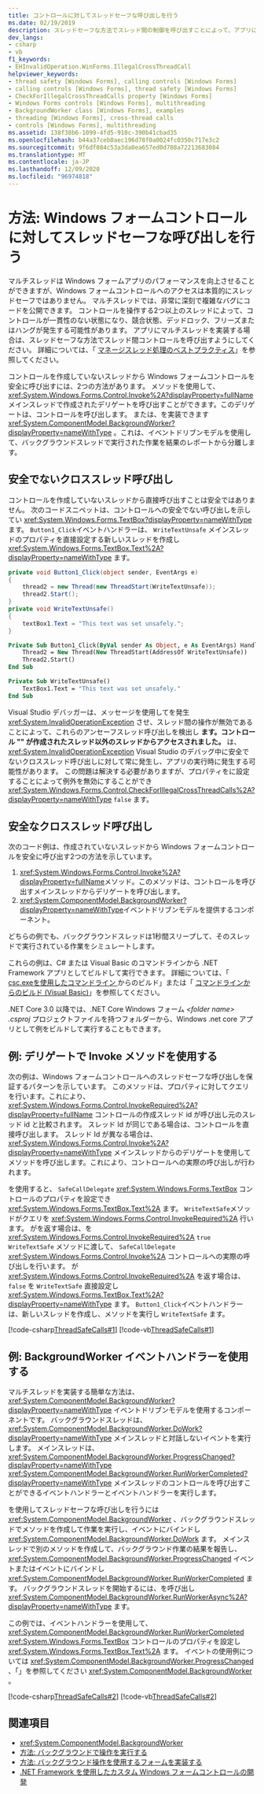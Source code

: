 ```yaml
---
title: コントロールに対してスレッドセーフな呼び出しを行う
ms.date: 02/19/2019
description: スレッドセーフな方法でスレッド間の制御を呼び出すことによって、アプリにマルチスレッドを実装する方法について説明します。
dev_langs:
- csharp
- vb
f1_keywords:
- EHInvalidOperation.WinForms.IllegalCrossThreadCall
helpviewer_keywords:
- thread safety [Windows Forms], calling controls [Windows Forms]
- calling controls [Windows Forms], thread safety [Windows Forms]
- CheckForIllegalCrossThreadCalls property [Windows Forms]
- Windows Forms controls [Windows Forms], multithreading
- BackgroundWorker class [Windows Forms], examples
- threading [Windows Forms], cross-thread calls
- controls [Windows Forms], multithreading
ms.assetid: 138f38b6-1099-4fd5-910c-390b41cbad35
ms.openlocfilehash: b44a37ceb0aec196d78f0a0024fc0350c717e3c2
ms.sourcegitcommit: 9f6df084c53a3da0ea657ed0d708a72213683084
ms.translationtype: MT
ms.contentlocale: ja-JP
ms.lasthandoff: 12/09/2020
ms.locfileid: "96974818"
---
```

# <a name="how-to-make-thread-safe-calls-to-windows-forms-controls"></a>方法: Windows フォームコントロールに対してスレッドセーフな呼び出しを行う

マルチスレッドは Windows フォームアプリのパフォーマンスを向上させることができますが、Windows フォームコントロールへのアクセスは本質的にスレッドセーフではありません。 マルチスレッドでは、非常に深刻で複雑なバグにコードを公開できます。 コントロールを操作する2つ以上のスレッドによって、コントロールが一貫性のない状態になり、競合状態、デッドロック、フリーズまたはハングが発生する可能性があります。 アプリにマルチスレッドを実装する場合は、スレッドセーフな方法でスレッド間コントロールを呼び出すようにしてください。 詳細については、「 [マネージスレッド処理のベストプラクティス](/dotnet/standard/threading/managed-threading-best-practices)」を参照してください。

コントロールを作成していないスレッドから Windows フォームコントロールを安全に呼び出すには、2つの方法があります。 メソッドを使用して、 <xref:System.Windows.Forms.Control.Invoke%2A?displayProperty=fullName> メインスレッドで作成されたデリゲートを呼び出すことができます。このデリゲートは、コントロールを呼び出します。 または、を実装できます <xref:System.ComponentModel.BackgroundWorker?displayProperty=nameWithType> 。これは、イベントドリブンモデルを使用して、バックグラウンドスレッドで実行された作業を結果のレポートから分離します。

## <a name="unsafe-cross-thread-calls"></a>安全でないクロススレッド呼び出し

コントロールを作成していないスレッドから直接呼び出すことは安全ではありません。 次のコードスニペットは、コントロールへの安全でない呼び出しを示してい <xref:System.Windows.Forms.TextBox?displayProperty=nameWithType> ます。 `Button1_Click`イベントハンドラーは、 `WriteTextUnsafe` メインスレッドのプロパティを直接設定する新しいスレッドを作成し <xref:System.Windows.Forms.TextBox.Text%2A?displayProperty=nameWithType> ます。

```csharp
private void Button1_Click(object sender, EventArgs e)
{
    thread2 = new Thread(new ThreadStart(WriteTextUnsafe));
    thread2.Start();
}
private void WriteTextUnsafe()
{
    textBox1.Text = "This text was set unsafely.";
}
```

```vb
Private Sub Button1_Click(ByVal sender As Object, e As EventArgs) Handles Button1.Click
    Thread2 = New Thread(New ThreadStart(AddressOf WriteTextUnsafe))
    Thread2.Start()
End Sub

Private Sub WriteTextUnsafe()
    TextBox1.Text = "This text was set unsafely."
End Sub
```

Visual Studio デバッガーは、メッセージを使用してを発生 <xref:System.InvalidOperationException> させ、スレッド間の操作が無効であることによって、これらのアンセーフスレッド呼び出しを検出し **ます。コントロール "" が作成されたスレッド以外のスレッドからアクセスされました。** は、 <xref:System.InvalidOperationException> Visual Studio のデバッグ中に安全でないクロススレッド呼び出しに対して常に発生し、アプリの実行時に発生する可能性があります。 この問題は解決する必要がありますが、プロパティをに設定することによって例外を無効にすることができ <xref:System.Windows.Forms.Control.CheckForIllegalCrossThreadCalls%2A?displayProperty=nameWithType> `false` ます。

## <a name="safe-cross-thread-calls"></a>安全なクロススレッド呼び出し

次のコード例は、作成されていないスレッドから Windows フォームコントロールを安全に呼び出す2つの方法を示しています。

1. <xref:System.Windows.Forms.Control.Invoke%2A?displayProperty=fullName>メソッド。このメソッドは、コントロールを呼び出すメインスレッドからデリゲートを呼び出します。
2. <xref:System.ComponentModel.BackgroundWorker?displayProperty=nameWithType>イベントドリブンモデルを提供するコンポーネント。

どちらの例でも、バックグラウンドスレッドは1秒間スリープして、そのスレッドで実行されている作業をシミュレートします。

これらの例は、C# または Visual Basic のコマンドラインから .NET Framework アプリとしてビルドして実行できます。 詳細については、「 [csc.exeを使用したコマンドライン ](/dotnet/csharp/language-reference/compiler-options/command-line-building-with-csc-exe) からのビルド」または「 [コマンドラインからのビルド (Visual Basic)](/dotnet/visual-basic/reference/command-line-compiler/building-from-the-command-line)」を参照してください。

.NET Core 3.0 以降では、.NET Core Windows フォーム *\<folder name> .csproj* プロジェクトファイルを持つフォルダーから、Windows .net core アプリとして例をビルドして実行することもできます。

## <a name="example-use-the-invoke-method-with-a-delegate"></a>例: デリゲートで Invoke メソッドを使用する

次の例は、Windows フォームコントロールへのスレッドセーフな呼び出しを保証するパターンを示しています。 このメソッドは、プロパティに対してクエリを行います。これにより、 <xref:System.Windows.Forms.Control.InvokeRequired%2A?displayProperty=fullName> コントロールの作成スレッド id が呼び出し元のスレッド id と比較されます。 スレッド Id が同じである場合は、コントロールを直接呼び出します。 スレッド Id が異なる場合は、 <xref:System.Windows.Forms.Control.Invoke%2A?displayProperty=nameWithType> メインスレッドからのデリゲートを使用してメソッドを呼び出します。これにより、コントロールへの実際の呼び出しが行われます。

を使用すると、 `SafeCallDelegate` <xref:System.Windows.Forms.TextBox> コントロールのプロパティを設定でき <xref:System.Windows.Forms.TextBox.Text%2A> ます。 `WriteTextSafe`メソッドがクエリを <xref:System.Windows.Forms.Control.InvokeRequired%2A> 行います。 がを返す場合は、を <xref:System.Windows.Forms.Control.InvokeRequired%2A> `true` `WriteTextSafe` メソッドに渡して、 `SafeCallDelegate` <xref:System.Windows.Forms.Control.Invoke%2A> コントロールへの実際の呼び出しを行います。 が <xref:System.Windows.Forms.Control.InvokeRequired%2A> を返す場合は、 `false` を `WriteTextSafe` 直接設定し <xref:System.Windows.Forms.TextBox.Text%2A?displayProperty=nameWithType> ます。 `Button1_Click`イベントハンドラーは、新しいスレッドを作成し、メソッドを実行し `WriteTextSafe` ます。

 [!code-csharp[ThreadSafeCalls#1](~/samples/snippets/winforms/thread-safe/example1/cs/Form1.cs)]
 [!code-vb[ThreadSafeCalls#1](~/samples/snippets/winforms/thread-safe/example1/vb/Form1.vb)]  

## <a name="example-use-a-backgroundworker-event-handler"></a>例: BackgroundWorker イベントハンドラーを使用する

マルチスレッドを実装する簡単な方法は、 <xref:System.ComponentModel.BackgroundWorker?displayProperty=nameWithType> イベントドリブンモデルを使用するコンポーネントです。 バックグラウンドスレッドは、 <xref:System.ComponentModel.BackgroundWorker.DoWork?displayProperty=nameWithType> メインスレッドと対話しないイベントを実行します。 メインスレッドは、 <xref:System.ComponentModel.BackgroundWorker.ProgressChanged?displayProperty=nameWithType> <xref:System.ComponentModel.BackgroundWorker.RunWorkerCompleted?displayProperty=nameWithType> メインスレッドのコントロールを呼び出すことができるイベントハンドラーとイベントハンドラーを実行します。

を使用してスレッドセーフな呼び出しを行うには <xref:System.ComponentModel.BackgroundWorker> 、バックグラウンドスレッドでメソッドを作成して作業を実行し、イベントにバインドし <xref:System.ComponentModel.BackgroundWorker.DoWork> ます。 メインスレッドで別のメソッドを作成して、バックグラウンド作業の結果を報告し、 <xref:System.ComponentModel.BackgroundWorker.ProgressChanged> イベントまたはイベントにバインドし <xref:System.ComponentModel.BackgroundWorker.RunWorkerCompleted> ます。 バックグラウンドスレッドを開始するには、を呼び出し <xref:System.ComponentModel.BackgroundWorker.RunWorkerAsync%2A?displayProperty=nameWithType> ます。

この例では、イベントハンドラーを使用して、 <xref:System.ComponentModel.BackgroundWorker.RunWorkerCompleted> <xref:System.Windows.Forms.TextBox> コントロールのプロパティを設定し <xref:System.Windows.Forms.TextBox.Text%2A> ます。 イベントの使用例については <xref:System.ComponentModel.BackgroundWorker.ProgressChanged> 、「」を参照してください <xref:System.ComponentModel.BackgroundWorker> 。

 [!code-csharp[ThreadSafeCalls#2](~/samples/snippets/winforms/thread-safe/example2/cs/Form1.cs)]
 [!code-vb[ThreadSafeCalls#2](~/samples/snippets/winforms/thread-safe/example2/vb/Form1.vb)]  

## <a name="see-also"></a>関連項目

- <xref:System.ComponentModel.BackgroundWorker>
- [方法: バックグラウンドで操作を実行する](how-to-run-an-operation-in-the-background.md)
- [方法: バックグラウンド操作を使用するフォームを実装する](how-to-implement-a-form-that-uses-a-background-operation.md)
- [.NET Framework を使用したカスタム Windows フォームコントロールの開発](developing-custom-windows-forms-controls.md)
